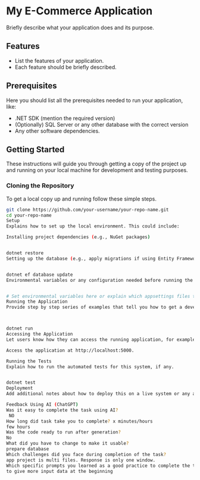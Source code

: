 # My E-Commerce Application

Briefly describe what your application does and its purpose.

## Features

- List the features of your application.
- Each feature should be briefly described.

## Prerequisites

Here you should list all the prerequisites needed to run your application, like:

- .NET SDK (mention the required version)
- (Optionally) SQL Server or any other database with the correct version
- Any other software dependencies.

## Getting Started

These instructions will guide you through getting a copy of the project up and running on your local machine for development and testing purposes.

### Cloning the Repository

To get a local copy up and running follow these simple steps.

```bash
git clone https://github.com/your-username/your-repo-name.git
cd your-repo-name
Setup
Explains how to set up the local environment. This could include:

Installing project dependencies (e.g., NuGet packages)


dotnet restore
Setting up the database (e.g., apply migrations if using Entity Framework)


dotnet ef database update
Environmental variables or any configuration needed before running the application.


# Set environmental variables here or explain which appsettings files to adjust
Running the Application
Provide step by step series of examples that tell you how to get a development env running.



dotnet run
Accessing the Application
Let users know how they can access the running application, for example:

Access the application at http://localhost:5000.

Running the Tests
Explain how to run the automated tests for this system, if any.


dotnet test
Deployment
Add additional notes about how to deploy this on a live system or any additional configuration needed for deployment.

Feedback Using AI (ChatGPT)
Was it easy to complete the task using AI?
 NO
How long did task take you to complete? x minutes/hours
few hours
Was the code ready to run after generation?
No
What did you have to change to make it usable?
prepare database
Which challenges did you face during completion of the task?
app project is multi files. Response is only one window.
Which specific prompts you learned as a good practice to complete the task?
to give more input data at the beginning
